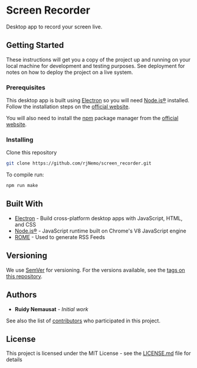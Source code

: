 # Screen Recorder

Desktop app to record your screen live.

## Getting Started

These instructions will get you a copy of the project up and running on your local machine for development and testing purposes. See deployment for notes on how to deploy the project on a live system.

### Prerequisites

This desktop app is built using [Electron](https://www.electronjs.org/) so you will need [Node.js®](https://nodejs.org/) installed. Follow the installation steps on the [official website](https://nodejs.org/en/download/).

You will also need to install the [npm](https://www.npmjs.com/) package manager from the [official website](https://www.npmjs.com/get-npm).

### Installing

Clone this repository

```bash
git clone https://github.com/rjNemo/screen_recorder.git
```

To compile run:

```zsh
npm run make
```

## Built With

- [Electron](https://www.electronjs.org/) - Build cross-platform desktop apps with JavaScript, HTML, and CSS
- [Node.js®](https://nodejs.org/) - JavaScript runtime built on Chrome's V8 JavaScript engine
- [ROME](https://rometools.github.io/rome/) - Used to generate RSS Feeds

## Versioning

We use [SemVer](http://semver.org/) for versioning. For the versions available, see the [tags on this repository](https://github.com/your/project/tags).

## Authors

- **Ruidy Nemausat** - _Initial work_

See also the list of [contributors](https://github.com/your/project/contributors) who participated in this project.

## License

This project is licensed under the MIT License - see the [LICENSE.md](LICENSE.md) file for details
